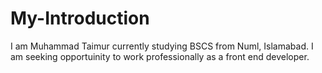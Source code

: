 # My-Introduction

I am Muhammad Taimur currently studying BSCS from Numl, Islamabad. I am seeking opportuinity to work professionally as a front end developer.
